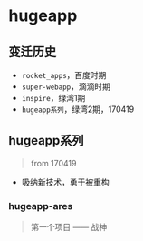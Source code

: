 # hugeapp

## 变迁历史
* `rocket_apps`，百度时期
* `super-webapp`，滴滴时期
* `inspire`，绿湾1期
* `hugeapp系列`，绿湾2期，170419


## hugeapp系列
> from 170419

* 吸纳新技术，勇于被重构


### hugeapp-ares
> 第一个项目 —— 战神

